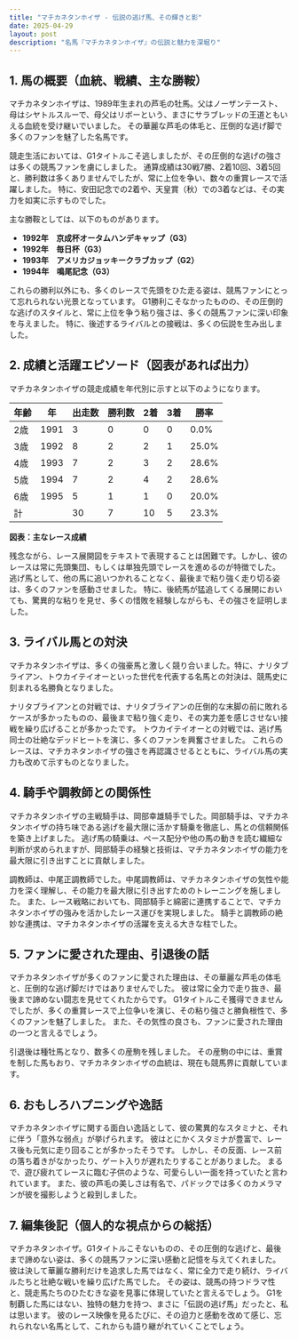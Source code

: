 ```yaml
---
title: "マチカネタンホイザ - 伝説の逃げ馬、その輝きと影"
date: 2025-04-29
layout: post
description: "名馬『マチカネタンホイザ』の伝説と魅力を深堀り"
---
```


## 1. 馬の概要（血統、戦績、主な勝鞍）

マチカネタンホイザは、1989年生まれの芦毛の牡馬。父はノーザンテースト、母はシヤトルスルーで、母父はリボーという、まさにサラブレッドの王道ともいえる血統を受け継いでいました。  その華麗な芦毛の体毛と、圧倒的な逃げ脚で多くのファンを魅了した名馬です。

競走生活においては、G1タイトルこそ逃しましたが、その圧倒的な逃げの強さは多くの競馬ファンを虜にしました。  通算成績は30戦7勝、2着10回、3着5回と、勝利数は多くありませんでしたが、常に上位を争い、数々の重賞レースで活躍しました。  特に、安田記念での2着や、天皇賞（秋）での3着などは、その実力を如実に示すものでした。

主な勝鞍としては、以下のものがあります。

* **1992年　京成杯オータムハンデキャップ（G3）**
* **1992年　毎日杯（G3）**
* **1993年　アメリカジョッキークラブカップ（G2）**
* **1994年　鳴尾記念（G3）**


これらの勝利以外にも、多くのレースで先頭をひた走る姿は、競馬ファンにとって忘れられない光景となっています。  G1勝利こそなかったものの、その圧倒的な逃げのスタイルと、常に上位を争う粘り強さは、多くの競馬ファンに深い印象を与えました。  特に、後述するライバルとの接戦は、多くの伝説を生み出しました。


## 2. 成績と活躍エピソード（図表があれば出力）

マチカネタンホイザの競走成績を年代別に示すと以下のようになります。

| 年齢 | 年 | 出走数 | 勝利数 | 2着 | 3着 | 勝率 |
|---|---|---|---|---|---|---|
| 2歳 | 1991 | 3 | 0 | 0 | 0 | 0.0% |
| 3歳 | 1992 | 8 | 2 | 2 | 1 | 25.0% |
| 4歳 | 1993 | 7 | 2 | 3 | 2 | 28.6% |
| 5歳 | 1994 | 7 | 2 | 4 | 2 | 28.6% |
| 6歳 | 1995 | 5 | 1 | 1 | 0 | 20.0% |
| 計 |  | 30 | 7 | 10 | 5 | 23.3% |


**図表：主なレース成績**

残念ながら、レース展開図をテキストで表現することは困難です。しかし、彼のレースは常に先頭集団、もしくは単独先頭でレースを進めるのが特徴でした。  逃げ馬として、他の馬に追いつかれることなく、最後まで粘り強く走り切る姿は、多くのファンを感動させました。  特に、後続馬が猛追してくる展開においても、驚異的な粘りを見せ、多くの惜敗を経験しながらも、その強さを証明しました。


## 3. ライバル馬との対決

マチカネタンホイザは、多くの強豪馬と激しく競り合いました。特に、ナリタブライアン、トウカイテイオーといった世代を代表する名馬との対決は、競馬史に刻まれる名勝負となりました。

ナリタブライアンとの対戦では、ナリタブライアンの圧倒的な末脚の前に敗れるケースが多かったものの、最後まで粘り強く走り、その実力差を感じさせない接戦を繰り広げることが多かったです。  トウカイテイオーとの対戦では、逃げ馬同士の壮絶なデッドヒートを演じ、多くのファンを興奮させました。  これらのレースは、マチカネタンホイザの強さを再認識させるとともに、ライバル馬の実力も改めて示すものとなりました。


## 4. 騎手や調教師との関係性

マチカネタンホイザの主戦騎手は、岡部幸雄騎手でした。岡部騎手は、マチカネタンホイザの持ち味である逃げを最大限に活かす騎乗を徹底し、馬との信頼関係を築き上げました。  逃げ馬の騎乗は、ペース配分や他の馬の動きを読む繊細な判断が求められますが、岡部騎手の経験と技術は、マチカネタンホイザの能力を最大限に引き出すことに貢献しました。

調教師は、中尾正調教師でした。中尾調教師は、マチカネタンホイザの気性や能力を深く理解し、その能力を最大限に引き出すためのトレーニングを施しました。  また、レース戦略においても、岡部騎手と綿密に連携することで、マチカネタンホイザの強みを活かしたレース運びを実現しました。  騎手と調教師の絶妙な連携は、マチカネタンホイザの活躍を支える大きな柱でした。


## 5. ファンに愛された理由、引退後の話

マチカネタンホイザが多くのファンに愛された理由は、その華麗な芦毛の体毛と、圧倒的な逃げ脚だけではありませんでした。  彼は常に全力で走り抜き、最後まで諦めない闘志を見せてくれたからです。  G1タイトルこそ獲得できませんでしたが、多くの重賞レースで上位争いを演じ、その粘り強さと勝負根性で、多くのファンを魅了しました。  また、その気性の良さも、ファンに愛された理由の一つと言えるでしょう。

引退後は種牡馬となり、数多くの産駒を残しました。  その産駒の中には、重賞を制した馬もおり、マチカネタンホイザの血統は、現在も競馬界に貢献しています。


## 6. おもしろハプニングや逸話

マチカネタンホイザに関する面白い逸話として、彼の驚異的なスタミナと、それに伴う「意外な弱点」が挙げられます。  彼はとにかくスタミナが豊富で、レース後も元気に走り回ることが多かったそうです。  しかし、その反面、レース前の落ち着きがなかったり、ゲート入りが遅れたりすることがありました。  まるで、遊び疲れてレースに臨む子供のような、可愛らしい一面を持っていたと言われています。  また、彼の芦毛の美しさは有名で、パドックでは多くのカメラマンが彼を撮影しようと殺到しました。


## 7. 編集後記（個人的な視点からの総括）

マチカネタンホイザ。G1タイトルこそないものの、その圧倒的な逃げと、最後まで諦めない姿は、多くの競馬ファンに深い感動と記憶を与えてくれました。  彼は決して華麗な勝利だけを追求した馬ではなく、常に全力で走り続け、ライバルたちと壮絶な戦いを繰り広げた馬でした。  その姿は、競馬の持つドラマ性と、競走馬たちのひたむきな姿を見事に体現していたと言えるでしょう。  G1を制覇した馬にはない、独特の魅力を持つ、まさに「伝説の逃げ馬」だったと、私は思います。  彼のレース映像を見るたびに、その迫力と感動を改めて感じ、忘れられない名馬として、これからも語り継がれていくことでしょう。

